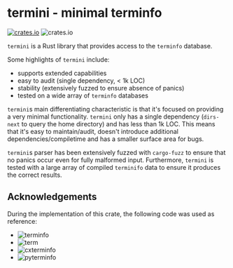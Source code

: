 # termini - minimal terminfo
[![crates.io](https://img.shields.io/crates/v/termini?style=flat-square)](https://crates.io/crates/termini)
![crates.io](https://img.shields.io/crates/l/termini?style=flat-square)

`termini` is a Rust library that provides access to the `terminfo` database.

Some highlights of `termini` include:

* supports extended capabilities
* easy to audit (single dependency, < 1k LOC)
* stability (extensively fuzzed to ensure absence of panics)
* tested on a wide array of `terminfo` databases

`termini`s main differentiating characteristic is that it's focused on providing a very minimal
functionality.
`termini` only has a single dependency (`dirs-next` to query the home directory) and has less than 1k LOC.
This means that it's easy to maintain/audit, doesn't introduce additional dependencies/compiletime and has
a smaller surface area for bugs.

`termini`s parser has been extensively fuzzed with `cargo-fuzz` to ensure that no panics occur even for fully malformed input.
Furthermore, `termini` is tested with a large array of compiled `terminifo` data to ensure it produces the correct results.

## Acknowledgements

During the implementation of this crate, the following code was used as reference:

* ![terminfo](https://github.com/meh/rust-terminfo)
* ![term](https://github.com/Stebalien/term)
* ![cxterminfo](https://github.com/BxNiom/cx-terminfo)
* ![pyterminfo](https://github.com/DirectXMan12/py-terminfo)

